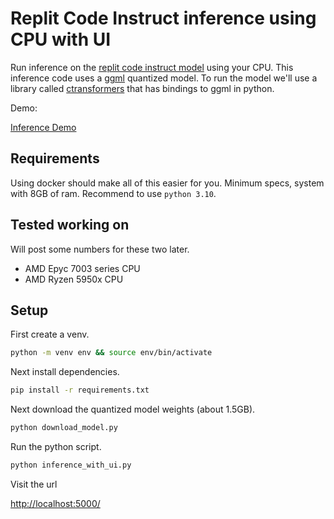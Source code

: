 # Replit Code Instruct inference using CPU with UI

Run inference on the [replit code instruct model](https://huggingface.co/abacaj/Replit-v2-CodeInstruct-3B-ggml) using your CPU. This inference code uses a [ggml](https://github.com/ggerganov/ggml) quantized model. To run the model we'll use a library called [ctransformers](https://github.com/marella/ctransformers) that has bindings to ggml in python.

Demo:


[Inference Demo](https://github.com/airobinnet/replit-3B-inference/assets/126980386/c3c24080-e237-47e7-b228-0cc309a560e4)

## Requirements

Using docker should make all of this easier for you. Minimum specs, system with 8GB of ram. Recommend to use `python 3.10`.

## Tested working on

Will post some numbers for these two later.

- AMD Epyc 7003 series CPU
- AMD Ryzen 5950x CPU

## Setup

First create a venv.

```sh
python -m venv env && source env/bin/activate
```

Next install dependencies.

```sh
pip install -r requirements.txt
```

Next download the quantized model weights (about 1.5GB).

```sh
python download_model.py
```

Run the python script.

```sh
python inference_with_ui.py
```

Visit the url

[http://localhost:5000/](http://localhost:5000/)

